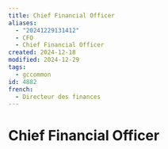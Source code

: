 ```yaml
---
title: Chief Financial Officer
aliases:
  - "20241229131412"
  - CFO
  - Chief Financial Officer
created: 2024-12-18
modified: 2024-12-29
tags:
  - gccommon
id: 4882
french:
  - Directeur des finances
---
```

# Chief Financial Officer
